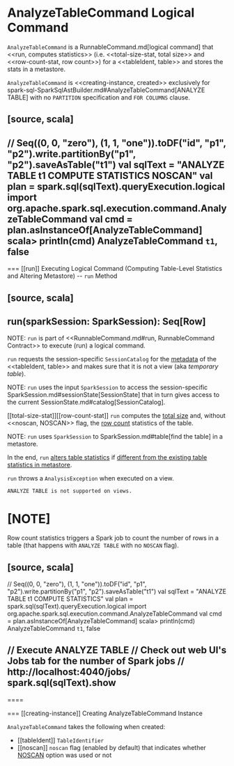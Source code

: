 # AnalyzeTableCommand Logical Command

`AnalyzeTableCommand` is a RunnableCommand.md[logical command] that <<run, computes statistics>> (i.e. <<total-size-stat, total size>> and <<row-count-stat, row count>>) for a <<tableIdent, table>> and stores the stats in a metastore.

`AnalyzeTableCommand` is <<creating-instance, created>> exclusively for spark-sql-SparkSqlAstBuilder.md#AnalyzeTableCommand[ANALYZE TABLE] with no `PARTITION` specification and `FOR COLUMNS` clause.

[source, scala]
----
// Seq((0, 0, "zero"), (1, 1, "one")).toDF("id", "p1", "p2").write.partitionBy("p1", "p2").saveAsTable("t1")
val sqlText = "ANALYZE TABLE t1 COMPUTE STATISTICS NOSCAN"
val plan = spark.sql(sqlText).queryExecution.logical
import org.apache.spark.sql.execution.command.AnalyzeTableCommand
val cmd = plan.asInstanceOf[AnalyzeTableCommand]
scala> println(cmd)
AnalyzeTableCommand `t1`, false
----

=== [[run]] Executing Logical Command (Computing Table-Level Statistics and Altering Metastore) -- `run` Method

[source, scala]
----
run(sparkSession: SparkSession): Seq[Row]
----

NOTE: `run` is part of <<RunnableCommand.md#run, RunnableCommand Contract>> to execute (run) a logical command.

`run` requests the session-specific `SessionCatalog` for the [metadata](../SessionCatalog.md#getTableMetadata) of the <<tableIdent, table>> and makes sure that it is not a view (aka _temporary table_).

NOTE: `run` uses the input `SparkSession` to access the session-specific SparkSession.md#sessionState[SessionState] that in turn gives access to the current SessionState.md#catalog[SessionCatalog].

[[total-size-stat]][[row-count-stat]]
`run` computes the [total size](../CommandUtils.md#calculateTotalSize) and, without <<noscan, NOSCAN>> flag, the [row count](../spark-sql-dataset-operators.md#count) statistics of the table.

NOTE: `run` uses `SparkSession` to SparkSession.md#table[find the table] in a metastore.

In the end, `run` [alters table statistics](../SessionCatalog.md#alterTableStats) if [different from the existing table statistics in metastore](../CommandUtils.md#compareAndGetNewStats).

`run` throws a `AnalysisException` when executed on a view.

```text
ANALYZE TABLE is not supported on views.
```

[NOTE]
====
Row count statistics triggers a Spark job to count the number of rows in a table (that happens with `ANALYZE TABLE` with no `NOSCAN` flag).

[source, scala]
----
// Seq((0, 0, "zero"), (1, 1, "one")).toDF("id", "p1", "p2").write.partitionBy("p1", "p2").saveAsTable("t1")
val sqlText = "ANALYZE TABLE t1 COMPUTE STATISTICS"
val plan = spark.sql(sqlText).queryExecution.logical
import org.apache.spark.sql.execution.command.AnalyzeTableCommand
val cmd = plan.asInstanceOf[AnalyzeTableCommand]
scala> println(cmd)
AnalyzeTableCommand `t1`, false

// Execute ANALYZE TABLE
// Check out web UI's Jobs tab for the number of Spark jobs
// http://localhost:4040/jobs/
spark.sql(sqlText).show
----
====

=== [[creating-instance]] Creating AnalyzeTableCommand Instance

`AnalyzeTableCommand` takes the following when created:

* [[tableIdent]] `TableIdentifier`
* [[noscan]] `noscan` flag (enabled by default) that indicates whether [NOSCAN](../cost-based-optimization.md#NOSCAN) option was used or not

